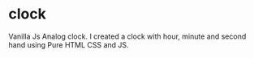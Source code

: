 # clock
Vanilla Js Analog clock. I created a clock with hour, minute and second hand using Pure HTML CSS and JS. 
